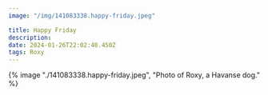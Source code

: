 ```yaml
---
image: "/img/141083338.happy-friday.jpeg"

title: Happy Friday
description: 
date: 2024-01-26T22:02:40.450Z
tags: Roxy
---
```

{% image "./141083338.happy-friday.jpeg", "Photo of Roxy, a Havanse dog." %}